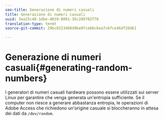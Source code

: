 ```yaml
---
seo-title: Generazione di numeri casuali
title: Generazione di numeri casuali
uuid: 3ea25c48-1dbe-4039-8091-36c289702f78
translation-type: tm+mt
source-git-commit: 29bc8323460d9be0fce66cbea7c6fce46df20d61

---
```



# Generazione di numeri casuali{#generating-random-numbers}

I generatori di numeri casuali hardware possono essere utilizzati sui server Linux per garantire che venga generata un&#39;entropia sufficiente. Se il computer non riesce a generare abbastanza entropia, le operazioni di Adobe Access che richiedono un&#39;origine casuale si bloccheranno in attesa dei dati da `/dev/random`.
